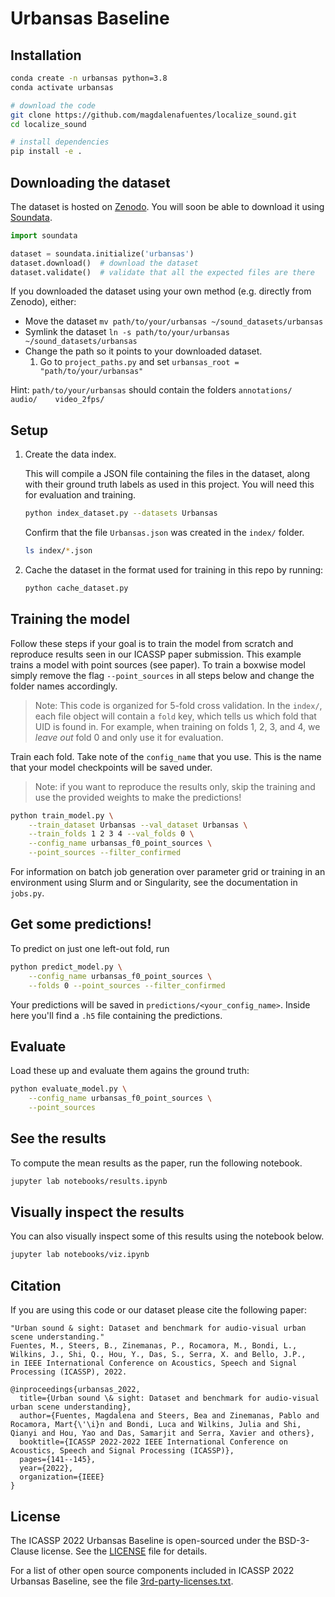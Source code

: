 # Urbansas Baseline

## Installation
```bash
conda create -n urbansas python=3.8
conda activate urbansas

# download the code
git clone https://github.com/magdalenafuentes/localize_sound.git
cd localize_sound

# install dependencies
pip install -e .
```

## Downloading the dataset

The dataset is hosted on [Zenodo](https://zenodo.org/record/6658386#.Yq-QrfPMK74). You will soon be able to download it using [Soundata](https://soundata.readthedocs.io/en/latest/).


```python
import soundata

dataset = soundata.initialize('urbansas')
dataset.download()  # download the dataset
dataset.validate()  # validate that all the expected files are there
```

If you downloaded the dataset using your own method (e.g. directly from Zenodo), either:
 - Move the dataset `mv path/to/your/urbansas ~/sound_datasets/urbansas` 
 - Symlink the dataset `ln -s path/to/your/urbansas ~/sound_datasets/urbansas` 
 - Change the path so it points to your downloaded dataset.
   1. Go to `project_paths.py` and set `urbansas_root = "path/to/your/urbansas"`

Hint: `path/to/your/urbansas` should contain the folders `annotations/    audio/    video_2fps/`

## Setup
   
1. Create the data index.

    This will compile a JSON file containing the files in the dataset, along with their
    ground truth labels as used in this project. You will need this for evaluation and training.

    ```bash
    python index_dataset.py --datasets Urbansas
    ```

    Confirm that the file `Urbansas.json` was created in the `index/` folder.

    ```bash
    ls index/*.json
    ```

2. Cache the dataset in the format used for training in this repo by running:

    ```python
    python cache_dataset.py
    ```


## Training the model
Follow these steps if your goal is to train the model from scratch and reproduce results seen in our ICASSP paper submission. This example
trains a model with point sources (see paper). To train a boxwise model simply remove the flag `--point_sources` in all 
steps below and change the folder names accordingly. 

> Note: This code is organized for 5-fold cross validation. In the `index/`, each file object will contain a `fold` key, which tells us which fold that UID is found in. For example, when training on folds 1, 2, 3, and 4, we *leave out* fold 0 and only use it for evaluation. 

Train each fold. Take note of the `config_name` that you use. This is the name that your model checkpoints will be saved under.

> Note: if you want to reproduce the results only, skip the training and use the provided weights to make the predictions!

```bash
python train_model.py \
    --train_dataset Urbansas --val_dataset Urbansas \
    --train_folds 1 2 3 4 --val_folds 0 \
    --config_name urbansas_f0_point_sources \
    --point_sources --filter_confirmed

```

For information on batch job generation over parameter grid or training in an environment using Slurm and or Singularity, see the documentation in `jobs.py`.


## Get some predictions! 

To predict on just one left-out fold, run 

```bash
python predict_model.py \
    --config_name urbansas_f0_point_sources \
    --folds 0 --point_sources --filter_confirmed
``` 

Your predictions will be saved in `predictions/<your_config_name>`. Inside here you'll find a `.h5` file containing the predictions. 

## Evaluate

Load these up and evaluate them agains the ground truth:

```bash
python evaluate_model.py \
    --config_name urbansas_f0_point_sources \
    --point_sources
``` 

## See the results
To compute the mean results as the paper, run the following notebook.

```bash
jupyter lab notebooks/results.ipynb
```

## Visually inspect the results
You can also visually inspect some of this results using the notebook below.

```bash
jupyter lab notebooks/viz.ipynb
```

## Citation
If you are using this code or our dataset please cite the following paper:

```
"Urban sound & sight: Dataset and benchmark for audio-visual urban scene understanding."
Fuentes, M., Steers, B., Zinemanas, P., Rocamora, M., Bondi, L., Wilkins, J., Shi, Q., Hou, Y., Das, S., Serra, X. and Bello, J.P., 
in IEEE International Conference on Acoustics, Speech and Signal Processing (ICASSP), 2022.
```

```
@inproceedings{urbansas_2022,
  title={Urban sound \& sight: Dataset and benchmark for audio-visual urban scene understanding},
  author={Fuentes, Magdalena and Steers, Bea and Zinemanas, Pablo and Rocamora, Mart{\'\i}n and Bondi, Luca and Wilkins, Julia and Shi, Qianyi and Hou, Yao and Das, Samarjit and Serra, Xavier and others},
  booktitle={ICASSP 2022-2022 IEEE International Conference on Acoustics, Speech and Signal Processing (ICASSP)},
  pages={141--145},
  year={2022},
  organization={IEEE}
}
```



## License

The ICASSP 2022 Urbansas Baseline is open-sourced under the BSD-3-Clause license. See the
[LICENSE](LICENSE) file for details.

For a list of other open source components included in ICASSP 2022 Urbansas Baseline, see the
file [3rd-party-licenses.txt](3rd-party-licenses.txt).

